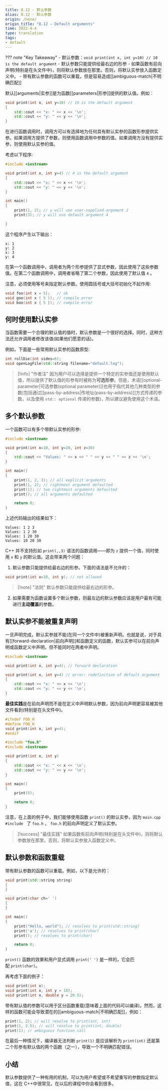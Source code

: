 ```yaml
---
title: 8.12 - 默认参数
alias: 8.12 - 默认参数
origin: /none/
origin_title: "8.12 — Default arguments"
time: 2022-4-4
type: translation
tags:
- default
---
```


??? note "Key Takeaway"
    - 默认参数：`void print(int x, int y=10) // 10 is the default argument`
    - 默认参数只能提供给最右边的形参
    - 如果函数有前向声明(特别是在头文件中)，则将默认参数放在那里。否则，将默认实参放入函数定义中。
    - 带有默认参数的函数可以重载，但是容易造成[[ambiguous-match|不明确匹配]]

默认[[arguments|实参]]是为函数[[parameters|形参]]提供的默认值。例如：

```cpp
void print(int x, int y=10) // 10 is the default argument
{
    std::cout << "x: " << x << '\n';
    std::cout << "y: " << y << '\n';
}
```

在进行函数调用时，调用方可以有选择地为任何具有默认实参的函数形参提供实参。如果调用方提供了参数，则使用函数调用中参数的值。如果调用方没有提供实参，则使用默认实参的值。

考虑以下程序:

```cpp
#include <iostream>

void print(int x, int y=4) // 4 is the default argument
{
    std::cout << "x: " << x << '\n';
    std::cout << "y: " << y << '\n';
}

int main()
{
    print(1, 2); // y will use user-supplied argument 2
    print(3); // y will use default argument 4

}
```

这个程序产生以下输出：

```
x: 1
y: 2
x: 3
y: 4
```

在第一个函数调用中，调用者为两个形参提供了显式参数，因此使用了这些参数值。在第二个函数调用中，调用者省略了第二个参数，因此使用了默认值 `4` 。

注意，必须使用等号来指定默认参数。使用圆括号或大括号初始化不起作用:

```cpp
void foo(int x = 5);   // ok
void goo(int x ( 5 )); // compile error
void boo(int x { 5 }); // compile error
```

## 何时使用默认实参

当函数需要一个合理的默认值的值时，默认参数是一个很好的选择。同时，这种方法还允许调用者修改该值(如果他们愿意的话)。

例如，下面是一些常用默认实参的函数原型:

```cpp
int rollDie(int sides=6);
void openLogFile(std::string filename="default.log");
```
> [!info] "作者注"
> 因为用户可以选择是提供一个特定的实参值还是使用默认值，所以提供了默认值的形参有时被称为**可选形参**。但是，术语[[optional-parameter|可选参数(optional parameter)]]也用于指代其他几种类型的参数(包括通过[[pass-by-address|传地址(pass-by-address)]]方式传递的参数，以及使用 `std:: optional` 传递的参数)，所以建议避免使用这个术语。

## 多个默认参数

一个函数可以有多个带默认实参的形参:

```cpp
#include <iostream>

void print(int x=10, int y=20, int z=30)
{
    std::cout << "Values: " << x << " " << y << " " << z << '\n';
}

int main()
{
    print(1, 2, 3); // all explicit arguments
    print(1, 2); // rightmost argument defaulted
    print(1); // two rightmost arguments defaulted
    print(); // all arguments defaulted

    return 0;
}
```

上述代码输出的结果如下：

```
Values: 1 2 3
Values: 1 2 30
Values: 1 20 30
Values: 10 20 30
```

C++ 并不支持形如 `print(,,3)` 语法的函数调用——即为 `z` 提供一个值，同时使用 `x` 和 `y` 的默认值。这会带来两个问题：

1.  默认参数只能提供给最右边的形参。下面的语法是不允许的：

```cpp
void print(int x=10, int y); // not allowed
```

> [!note] "法则"
> 默认参数只能提供给最右边的形参。

2.  如果需要为函数设置多个默认参数，则最左边的默认参数应该是用户最有可能进行**主动覆盖**的参数。

## 默认实参不能被重复声明

一旦声明完成，默认实参就不能(在同一个文件中)被重新声明。也就是说，对于具有[[forward-declaration|前向声明]]和函数定义的函数，默认实参可以在前向声明或函数定义中声明，但不能同时在两者中声明。

```cpp
#include <iostream>

void print(int x, int y=4); // forward declaration

void print(int x, int y=4) // error: redefinition of default argument
{
    std::cout << "x: " << x << '\n';
    std::cout << "y: " << y << '\n';
}
```

**最佳实践**是在前向声明而不是在定义中声明默认参数，因为前向声明更容易被其他文件看到(特别是在头文件中)。

```cpp title="foo.h"
#ifndef FOO_H
#define FOO_H
void print(int x, int y=4);
#endif
```

```cpp title="main.cpp"
#include "foo.h"
#include <iostream>

void print(int x, int y)
{
    std::cout << "x: " << x << '\n';
    std::cout << "y: " << y << '\n';
}

int main()
{
    print(5);

    return 0;
}
```

注意，在上面的例子中，我们能够使用函数 `print()` 的默认实参，因为 `main.cpp`  `#include ` 了 `foo.h` ， `foo.h` 的前向声明定义了默认实参。

> [!success] "最佳实践"
> 如果函数有前向声明(特别是在头文件中)，则将默认参数放在那里。否则，将默认实参放入函数定义中。

## 默认参数和函数重载

带有默认参数的函数可以重载。例如，以下是允许的：

```cpp
void print(std::string string)
{
}

void print(char ch=' ')
{
}

int main()
{
    print("Hello, world"); // resolves to print(std::string)
    print('a'); // resolves to print(char)
    print(); // resolves to print(char)

    return 0;
}
```

`print()` 函数的效果和用户显式调用 `print(' ')` 是一样的，它会匹配 `print(char)`。

再考虑下面的例子：

```cpp
void print(int x);
void print(int x, int y = 10);
void print(int x, double y = 20.5);
```

带有默认值的参数可以用于区分函数重载(意味着上面的代码可以编译)。然而，这样的函数可能会导致潜在的[[ambiguous-match|不明确匹配]]，例如：

```cpp
print(1, 2); // will resolve to print(int, int)
print(1, 2.5); // will resolve to print(int, double)
print(1); // ambiguous function call
```

在最后一种情况下，编译器无法判断 `print(1)` 是应该解析为 `print(int)` 还是第二个形参有默认值的两个函数（之一），导致一个不明确匹配错误。

## 小结

默认参数提供了一种有用的机制，可以为用户希望或不希望重写的参数指定默认值，这在 C++中很常见，在以后的课程中你会看到很多。
